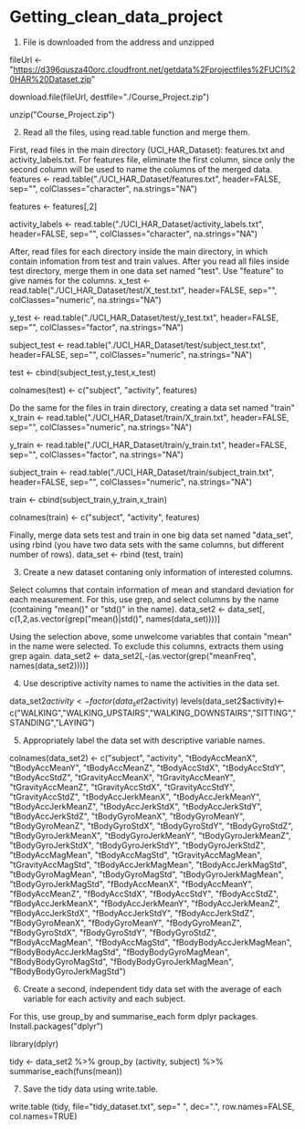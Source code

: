 # Getting_clean_data_project
1) File is downloaded from the address and unzipped 

fileUrl <- "https://d396qusza40orc.cloudfront.net/getdata%2Fprojectfiles%2FUCI%20HAR%20Dataset.zip"

download.file(fileUrl, destfile="./Course_Project.zip")

unzip("Course_Project.zip")

2) Read all the files, using read.table function and merge them.

First, read files in the main directory (UCI_HAR_Dataset): features.txt and activity_labels.txt.
For features file, eliminate the first column, since only the second column will be used to name the columns of the merged data.
features <- read.table("./UCI_HAR_Dataset/features.txt", header=FALSE, sep="", colClasses="character", na.strings="NA")

features <- features[,2]

activity_labels <- read.table("./UCI_HAR_Dataset/activity_labels.txt", header=FALSE, sep="", colClasses="character", na.strings="NA")

After, read files for each directory inside the main directory, in which contain infomation from test and train values.
After you read all files inside test directory, merge them in one data set named "test". Use "feature" to give names for the columns.
x_test <- read.table("./UCI_HAR_Dataset/test/X_test.txt", header=FALSE, sep="", colClasses="numeric", na.strings="NA")

y_test <- read.table("./UCI_HAR_Dataset/test/y_test.txt", header=FALSE, sep="", colClasses="factor", na.strings="NA")

subject_test <- read.table("./UCI_HAR_Dataset/test/subject_test.txt", header=FALSE, sep="", colClasses="numeric", na.strings="NA")

test <- cbind(subject_test,y_test,x_test)

colnames(test) <- c("subject", "activity", features)

Do the same for the files in train directory, creating a data set named "train"
x_train <- read.table("./UCI_HAR_Dataset/train/X_train.txt", header=FALSE, sep="", colClasses="numeric", na.strings="NA")

y_train <- read.table("./UCI_HAR_Dataset/train/y_train.txt", header=FALSE, sep="", colClasses="factor", na.strings="NA")

subject_train <- read.table("./UCI_HAR_Dataset/train/subject_train.txt", header=FALSE, sep="", colClasses="numeric", na.strings="NA")

train <- cbind(subject_train,y_train,x_train)

colnames(train) <- c("subject", "activity", features)

Finally, merge data sets test and train in one big data set named "data_set", using rbind (you have two data sets with the same columns, but different number of rows).
data_set <- rbind (test, train)

3) Create a new dataset contaning only information of interested columns.

Select columns that contain information of mean and standard deviation for each measurement. For this, use grep, and select columns by the name (containing "mean()" or "std()" in the name).
data_set2 <- data_set[, c(1,2,as.vector(grep("mean()|std()", names(data_set))))]

Using the selection above, some unwelcome variables that contain "mean" in the name were selected. To exclude this columns, extracts them using grep again.
data_set2 <- data_set2[,-(as.vector(grep("meanFreq", names(data_set2))))]

4) Use descriptive activity names to name the activities in the data set.

data_set2$activity<-factor(data_set2$activity)
levels(data_set2$activity)<-c("WALKING","WALKING_UPSTAIRS","WALKING_DOWNSTAIRS","SITTING","STANDING","LAYING")

5) Appropriately label the data set with descriptive variable names.

colnames(data_set2) <- c("subject", "activity", "tBodyAccMeanX", "tBodyAccMeanY", "tBodyAccMeanZ", "tBodyAccStdX", "tBodyAccStdY", "tBodyAccStdZ", "tGravityAccMeanX", "tGravityAccMeanY", "tGravityAccMeanZ", "tGravityAccStdX", "tGravityAccStdY", "tGravityAccStdZ", "tBodyAccJerkMeanX", "tBodyAccJerkMeanY", "tBodyAccJerkMeanZ", "tBodyAccJerkStdX", "tBodyAccJerkStdY", "tBodyAccJerkStdZ", "tBodyGyroMeanX", "tBodyGyroMeanY", "tBodyGyroMeanZ", "tBodyGyroStdX", "tBodyGyroStdY", "tBodyGyroStdZ", "tBodyGyroJerkMeanX", "tBodyGyroJerkMeanY", "tBodyGyroJerkMeanZ", "tBodyGyroJerkStdX", "tBodyGyroJerkStdY", "tBodyGyroJerkStdZ", "tBodyAccMagMean", "tBodyAccMagStd", "tGravityAccMagMean", "tGravityAccMagStd", "tBodyAccJerkMagMean", "tBodyAccJerkMagStd", "tBodyGyroMagMean", "tBodyGyroMagStd", "tBodyGyroJerkMagMean", "tBodyGyroJerkMagStd", "fBodyAccMeanX", "fBodyAccMeanY", "fBodyAccMeanZ", "fBodyAccStdX", "fBodyAccStdY", "fBodyAccStdZ", "fBodyAccJerkMeanX", "fBodyAccJerkMeanY", "fBodyAccJerkMeanZ", "fBodyAccJerkStdX", "fBodyAccJerkStdY", "fBodyAccJerkStdZ", "fBodyGyroMeanX", "fBodyGyroMeanY", "fBodyGyroMeanZ", "fBodyGyroStdX", "fBodyGyroStdY", "fBodyGyroStdZ", "fBodyAccMagMean", "fBodyAccMagStd", "fBodyBodyAccJerkMagMean", "fBodyBodyAccJerkMagStd", "fBodyBodyGyroMagMean", "fBodyBodyGyroMagStd", "fBodyBodyGyroJerkMagMean", "fBodyBodyGyroJerkMagStd")

6) Create a second, independent tidy data set with the average of each variable for each activity and each subject.

For this, use group_by and summarise_each form dplyr packages.
Install.packages("dplyr")

library(dplyr)

tidy <- data_set2 %>% group_by (activity, subject) %>% summarise_each(funs(mean))

7) Save the tidy data using write.table.

write.table (tidy, file="tidy_dataset.txt", sep=" ", dec=".", row.names=FALSE, col.names=TRUE)
